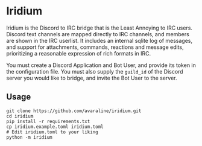 Iridium
=======

Iridium is the Discord to IRC bridge that is the Least Annoying to IRC users. Discord text channels are mapped directly to IRC channels, and members are shown in the IRC userlist. It includes an internal sqlite log of messages, and support for attachments, commands, reactions and message edits, prioritizing a reasonable expression of rich formats in IRC.

You must create a Discord Application and Bot User, and provide its token in the configuration file. You must also supply the `guild_id` of the Discord server you would like to bridge, and invite the Bot User to the server.

Usage
-----

```
git clone https://github.com/avaraline/iridium.git
cd iridium
pip install -r requirements.txt
cp iridium.example.toml iridium.toml
# Edit iridium.toml to your liking
python -m iridium
```